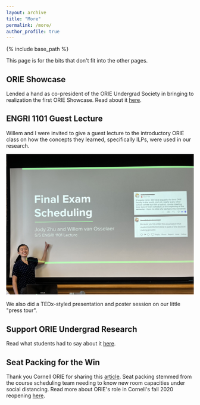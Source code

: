```yaml
---
layout: archive
title: "More"
permalink: /more/
author_profile: true
---
```


{% include base_path %}

This page is for the bits that don't fit into the other pages.

## ORIE Showcase
Lended a hand as co-president of the ORIE Undergrad Society in bringing to realization the first ORIE Showcase. Read about it [here](https://www.orie.cornell.edu/news/successful-orie-showcase-highlights-undergrad-research-promotes-field).

## ENGRI 1101 Guest Lecture
Willem and I were invited to give a guest lecture to the introductory ORIE class on how the concepts they learned, specifically ILPs, were used in our research.
<!-- What's crazy is that this class was the very first class I took at Cornell, and a few weeks before my graduation, I was in the same room as back then except this time facing the next group of bright-eyed students. -->

![Me posing after the lecture](/images/guest_lecture.jpg)

We also did a TEDx-styled presentation and poster session on our little "press tour".

## Support ORIE Undergrad Research
Read what students had to say about it [here](https://www.orie.cornell.edu/news/undergraduate-research-initiative-opens-doors).

## Seat Packing for the Win
Thank you Cornell ORIE for sharing this [article](https://www.orie.cornell.edu/news/orie-team-led-jody-zhu-takes-first-place-iise-undergraduate-research-competition). Seat packing stemmed from the course scheduling team needing to know new room capacities under social distancing. Read more about ORIE's role in Cornell's fall 2020 reopening [here](https://news.cornell.edu/stories/2021/01/model-makers-how-engineers-saved-fall-spring-semesters).